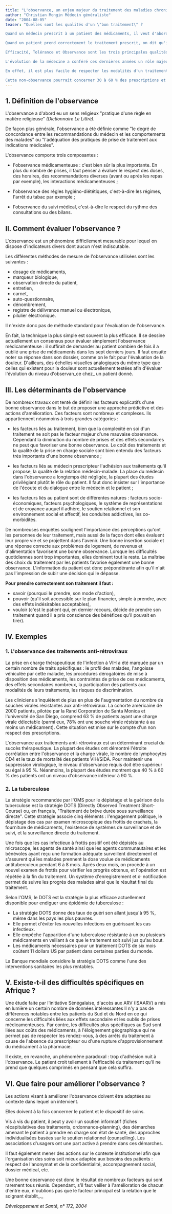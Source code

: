 ```yaml
---
title: "L'observance, un enjeu majeur du traitement des maladies chroniques"
author: "Christian Mongin Médecin généraliste"
date: "2004-08-05"
teaser: "Quelles sont les qualités d'un \"bon traitement\" ?

Quand un médecin prescrit à un patient des médicaments, il veut d'abord être efficace. Il va donc utiliser des molécules qui ont prouvé leur efficacité contre une maladie donnée après des essais thérapeutiques bien menés. Mais il faut aussi que ce traitement soit bien supporté par le patient c'est à dire qu'il ne doit pas provoquer des effets secondaires cliniques ou biologiques insupportables pour le patient ou plus dangereux que la maladie que l'on veut soigner. Donc un bon traitement, c'est aussi un traitement bien toléré avec des risques calculés. Cela ne suffit pas. Un traitement efficace et bien toléré que le malade ne prend pas n'est pas un bon traitement.

Quand un patient prend correctement le traitement prescrit, on dit qu'il est observant ou qu'il adhère à son traitement.

Efficacité, Tolérance et Observance sont les trois principales qualités d'un \" bon traitement \" et trop souvent l'évaluation des conditions favorisant cette observance sont oubliées par les médecins quand ils prescrivent un traitement.

L'évolution de la médecine a conféré ces dernières années un rôle majeur à l'observance des traitements.

En effet, il est plus facile de respecter les modalités d'un traitement lors d'un épisode aigu qu'au cours d'une maladie chronique. Lorsqu'il s'agit d'une affection aiguë, le traitement est ponctuel, et son efficacité est perçue (ce qui peut conduire à un arrêt prématuré). A l'inverse, le dépistage d'une maladie chronique va induire un traitement prolongé, aux bénéfices non directement ressentis par le patient (mais qui perçoit paradoxalement les effets secondaires de ce traitement).

Cette non-observance pourrait concerner 30 à 60 % des prescriptions et serait responsable de 10 % des hospitalisations. Le degré d'observance des traitements s'échelonnerait ainsi de 50 % dans le traitement de l'arthrite rhumatoïde à 82 % dans le traitement de l'hyperlipidémie. Elle induit une augmentation de la mortalité et de la morbidité. Elle entraîne d'autre part des dépenses évitables : les médicaments les plus chers sont ceux qui sont mal utilisés ou non pris. Ainsi, aux Etats-Unis, on estime à plus de 37 milliards de dollars par an le montant des frais hospitaliers liés à la non observance thérapeutique. En Suisse, le coût de la non observance s'élèverait à 200 millions de francs. Il s'agit donc d'un problème important de santé publique en terme de morbidité et de coûts. Ce problème n'est certes pas nouveau : Hippocrate n'affirmait-il pas déjà que \"les malades mentent souvent lorsqu'ils disent qu'ils prennent leurs médicaments\". L'importance de l'observance a cependant pris récemment une dimension beaucoup plus grande."
---
```


## 1. Définition de l'observance

L'observance a d'abord eu un sens religieux "pratique d'une règle en matière religieuse" _(Dictionnaire Le Littré)._

De façon plus générale, l'observance a été définie comme "le degré de concordance entre les recommandations du médecin et les comportements des malades" ou "l'adéquation des pratiques de prise de traitement aux indications médicales".

L'observance comporte trois composantes :

*   l'observance médicamenteuse : c'est bien sûr la plus importante. En plus du nombre de prises, il faut penser à évaluer le respect des doses, des horaires, des recommandations diverses (avant ou après les repas par exemple), les interactions médicamenteuses ;

*   l'observance des règles hygiéno-diététiques, c'est-à-dire les régimes, l'arrêt du tabac par exemple ;

*   l'observance du suivi médical, c'est-à-dire le respect du rythme des consultations ou des bilans.

## Il. Comment évaluer l'observance ?

L'observance est un phénomène difficilement mesurable pour lequel on dispose d'indicateurs divers dont aucun n'est indiscutable.

Les différentes méthodes de mesure de l'observance utilisées sont les suivantes :

*   dosage de médicaments,
*   marqueur biologique,
*   observation directe du patient,
*   entretien,
*   carnet,
*   auto-questionnaire,
*   dénombrement,
*   registre de délivrance manuel ou électronique,
*   pilulier électronique.

Il n'existe donc pas de méthode standard pour l'évaluation de l'observance.

En fait, la technique la plus simple est souvent la plus efficace. Il se dessine actuellement un consensus pour évaluer simplement l'observance médicamenteuse : il suffirait de demander au patient combien de fois il a oublié une prise de médicaments dans les sept derniers jours. Il faut ensuite noter sa réponse dans son dossier, comme on le fait pour l'évaluation de la douleur. D'ailleurs, des échelles visuelles analogiques du même type que celles qui existent pour la douleur sont actuellement testées afin d'évaluer l'évolution du niveau d'observan_ce chez_ un patient donné.

## III. Les déterminants de l'observance

De nombreux travaux ont tenté de définir les facteurs explicatifs d'une bonne observance dans le but de proposer une approche prédictive et des actions d'amélioration. Ces facteurs sont nombreux et complexes. Ils appartiennent néanmoins à trois grandes catégories :

*   les facteurs liés au traitement, bien que la complexité en soi d'un traitement ne soit pas le facteur majeur d'une mauvaise observance. Cependant la diminution du nombre de prises et des effets secondaires ne peut que favoriser une bonne observance. Le coût des traitements et la qualité de la prise en charge sociale sont bien entendu des facteurs très importants d'une bonne observance ;

*   les facteurs liés au médecin prescripteur l'adhésion aux traitements qu'il propose, la qualité de la relation médecin-malade. La place du médecin dans l'observance a longtemps été négligée, la plupart des études privilégiant plutôt le rôle du patient. Il faut donc insister sur l'importance de l'écoute et du dialogue entre le médecin et le patient ;

*   les facteurs liés au patient sont de différentes natures : facteurs socio-économiques, facteurs psychologiques, le système de représentations et de croyance auquel il adhère, le soutien relationnel et son environnement social et affectif, les conduites addictives, les co-morbidités.

De nombreuses enquêtes soulignent l'importance des perceptions qu'ont les personnes de leur traitement, mais aussi de la façon dont elles évaluent leur propre vie et se projettent dans l'avenir. Une bonne insertion sociale et une réponse correcte aux problèmes de logement, de revenus et d'alimentation favorisent une bonne observance. Lorsque les difficultés quotidiennes sont trop importantes, elles dominent tout le reste. La maîtrise des choix du traitement par les patients favorise également une bonne observance. L'information du patient est donc prépondérante afin qu'il n'ait pas l'impression de subir une décision qui le dépasse.

**Pour prendre correctement son traitement il faut :**

*   savoir (pourquoi le prendre, son mode d'action),
*   pouvoir (qu'il soit accessible sur le plan financier, simple à prendre, avec des effets indésirables acceptables),
*   vouloir (c'est le patient qui, en dernier recours, décide de prendre son traitement quand il a pris conscience des bénéfices qu'il pouvait en tirer).

## IV. Exemples

### 1. L'observance des traitements anti-rétroviraux

La prise en charge thérapeutique de l'infection à VIH a été marquée par un certain nombre de traits spécifiques : le profil des malades, l'angoisse véhiculée par cette maladie, les procédures dérogatoires de mise à disposition des médicaments, les contraintes de prise de ces médicaments, des effets secondaires nombreux, la participation des patients aux modalités de leurs traitements, les risques de discrimination.

Les cliniciens s'inquiètent de plus en plus de l'augmentation du nombre de souches virales résistantes aux anti-rétroviraux. La cohorte américaine de 2000 patients, pilotée par la Rand Corporation de Santa Monica et l'université de San Diego, comprend 63 % de patients ayant une charge virale délectable (parmi eux, 78% ont une souche virale résistante à au moins un médicament). Cette situation est mise sur le compte d'un non respect des prescriptions.

L'observance aux traitements anti-rétroviraux est un déterminant crucial du succès thérapeutique. La plupart des études ont démontré l'étroite corrélation entre l'observance et la charge virale, le nombre de lymphocytes CD4 et le taux de mortalité des patients VIH/SIDA. Pour maintenir une suppression virologique, le niveau d'observance requis doit être supérieur ou égal à 95 %. Néanmoins, la plupart des études montrent que 40 % à 60 % des patients ont un niveau d'observance inférieur à 90 %.

### 2. La tuberculose

La stratégie recommandée par l'OMS pour le dépistage et la guérison de la tuberculose est la stratégie DOTS (Directly Observed Treatment Short-Course) ou, en français, "Traitement de brève durée sous surveillance directe". Cette stratégie associe cinq éléments : l'engagement politique, le dépistage des cas par examen microscopique des frottis de crachats, la fourniture de médicaments, l'existence de systèmes de surveillance et de suivi, et la surveillance directe du traitement.

Une fois que les cas infectieux à frottis positif ont été dépistés au microscope, les agents de santé ainsi que les agents communautaires et les bénévoles ayant reçu une formation adéquate surveillent directement et s'assurent qui les malades prennent la dose voulue de médicaments antituberculeux pendant 6 à 8 mois. Après deux mois, on procède à un nouvel examen de frottis pour vérifier les progrès obtenus, et l'opération est répétée à la fin du traitement. Un système d'enregistrement et d<sup>,</sup> notification permet de suivre les progrès des malades ainsi que le résultat final du traitement.

Selon l'OMS, le DOTS est la stratégie la plus efficace actuellement disponible pour endiguer une épidémie de tuberculose :

*   La stratégie DOTS donne des taux de guéri son allant jusqu'à 95 %, même dans les pays les plus pauvres.  
*   Elle permet d'éviter les nouvelles infections en guérissant les cas infectieux.  
*   Elle empêche l'apparition d'une tuberculose résistante à un ou plusieurs médicaments en veillant à ce que le traitement soit suivi jus qu'au bout.  
*   Les médicaments nécessaires pour un traitement DOTS de six mois coûtent 11 dollars US par patient dans certaines parties du monde.

La Banque mondiale considère la stratégie DOTS comme l'une des interventions sanitaires les plus rentables.

## V. Existe-t-il des difficultés spécifiques en Afrique ?

Une étude faite par l'initiative Sénégalaise, d'accès aux ARV (ISAARV) a mis en lumière un certain nombre de données intéressantes Il n'y a pas de différences notables entre les patients du Sud et du Nord en ce qui concerne les difficultés liées aux effets secondaire et les oublis de prises médicamenteuses. Par contre, les difficultés plus spécifiques au Sud sont liées aux coûts des médicaments, à l'éloignement géographique qui ne permet pas de respecter les rendez-vous, à des arrêts du traitement à cause de l'absence du prescripteur ou d'une rupture d'approvisionnement du médicament à la pharmacie.

Il existe, en revanche, un phénomène paradoxal : trop d'adhésion nuit à l'observance. Le patient croit tellement à l'efficacité du traitement qu'il ne prend que quelques comprimés en pensant que cela suffira.

## VI. Que faire pour améliorer l'observance ?

Les actions visant à améliorer l'observance doivent être adaptées au contexte dans lequel on intervient.

Elles doivent à la fois concerner le patient et le dispositif de soins.

Vis à vis du patient, il peut y avoir un soutien informatif (fiches récapitulatives des traitements, ordonnance-planning), des démarches amenant le patient à prendre en charge son état de santé, des approches individualisées basées sur le soutien relationnel (counselling). Les associations d'usagers ont une part active à prendre dans ces démarches.

Il faut également mener des actions sur le contexte institutionnel afin que l'organisation des soins soit mieux adaptée aux besoins des patients : respect de l'anonymat et de la confidentialité, accompagnement social, dossier médical, etc.

Une bonne observance est donc le résultat de nombreux facteurs qui sont rarement tous réunis. Cependant, s'il faut veiller à l'amélioration de chacun d'entre eux, n'oublions pas que le facteur principal est la relation que le soignant établit_._

_Développement et Santé, n° 172, 2004_